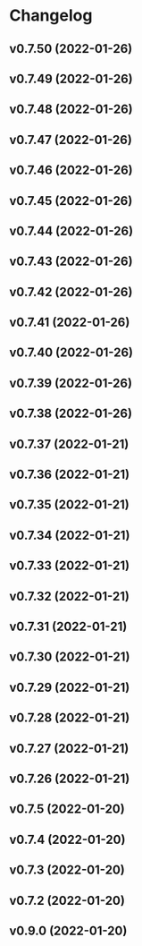 # Changelog

<!--next-version-placeholder-->

## v0.7.50 (2022-01-26)


## v0.7.49 (2022-01-26)


## v0.7.48 (2022-01-26)


## v0.7.47 (2022-01-26)


## v0.7.46 (2022-01-26)


## v0.7.45 (2022-01-26)


## v0.7.44 (2022-01-26)


## v0.7.43 (2022-01-26)


## v0.7.42 (2022-01-26)


## v0.7.41 (2022-01-26)


## v0.7.40 (2022-01-26)


## v0.7.39 (2022-01-26)


## v0.7.38 (2022-01-26)


## v0.7.37 (2022-01-21)


## v0.7.36 (2022-01-21)


## v0.7.35 (2022-01-21)


## v0.7.34 (2022-01-21)


## v0.7.33 (2022-01-21)


## v0.7.32 (2022-01-21)


## v0.7.31 (2022-01-21)


## v0.7.30 (2022-01-21)


## v0.7.29 (2022-01-21)


## v0.7.28 (2022-01-21)


## v0.7.27 (2022-01-21)


## v0.7.26 (2022-01-21)


## v0.7.5 (2022-01-20)


## v0.7.4 (2022-01-20)


## v0.7.3 (2022-01-20)


## v0.7.2 (2022-01-20)


## v0.9.0 (2022-01-20)

